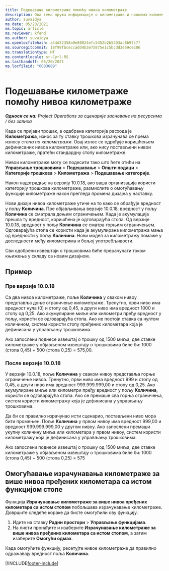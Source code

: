 ```yaml
---
title: Подешавање километраже помоћу нивоа километраже
description: Ова тема пружа информације о километражи и нивоима километраже.
author: suvaidya
ms.date: 05/20/2021
ms.topic: article
ms.reviewer: kfend
ms.author: suvaidya
ms.openlocfilehash: a44d32358a9e88824efc5452b2b5493ac8b97c7f
ms.sourcegitcommit: 18f99fbceccadd4b3e75875e1c5bcdd3e59ce206
ms.translationtype: HT
ms.contentlocale: sr-Cyrl-RS
ms.lasthandoff: 05/20/2021
ms.locfileid: "6083689"
---
```

# <a name="set-up-mileage-using-mileage-rate-tiers"></a>Подешавање километраже помоћу нивоа километраже

_**Односи се на:** Project Operations за сценарије засноване на ресурсима / без залиха_

Када се пријави трошак, а одабрана категорија расхода је **Километража**, износ за ту ставку трошкова израчунава се према износу *стопа по километражи*. Овај износ се одређује коришћењем дефинисаних нивоа километраже или, ако нису постављени нивои километраже, пратећи стандардну стопу километраже. 

Нивои километраже могу се подесити тако што ћете отићи на **Управљање трошковима** > **Подешавање** > **Општи подаци** > **Категорије трошкова** > **Километража** > **Подешавање категорије**.

Након надоградње на верзију 10.0.18, ако ваша организација користи категорију трошкова километраже, размислите о омогућавању функције километраже након прегледа промена дизајна у наставку. 

Нови дизајн нивоа километраже утиче на то како се обрађује вредност у пољу **Количина**. Пре објављивања верзије 10.0.18, вредност у пољу **Количина** се сматрала доњим ограничењем. Када је акумулација прешла ту вредност, коришћена је одговарајућа стопа.  Од верзије 10.0.18, вредност у пољу **Количина** се сматра горњим ограничењем. Одговарајућа стопа се користи када је акумулирана километража мања од вредности у пољу **Количина**.  Нови модел за километражу помаже у доследности међу километрима и бољој употребљивости.   

Сви одобрени извештаји о трошковима биће прерачунати током књижења у складу са новим дизајном.

## <a name="example"></a>Пример
 
### <a name="before-version-10018"></a>Пре верзије 10.0.18
Са два нивоа километраже, поље **Количина** у сваком нивоу представља доње ограничење километраже. Тренутно, први ниво има вредност нула (0) и стопу од 0,45, а други ниво има вредност 1000 и стопу од 0,25. Ако акумулиране миље или километри пређу вредност у пољу, користи се одговарајућа стопа. Ако не постоји ставка са нултом количином, систем користи стопу пређених километара која је дефинисана у управљању трошковима. 
 
Ако запослени поднесе извештај о трошку од 1500 миља, две ставке километраже у објављеном извештају о трошковима биле би: 1000 (стопа 0,45) + 500 (стопа 0,25) = 575,00.

### <a name="after-version-10018"></a>После верзије 10.0.18
У верзији 10.0.18, поље **Количина** у сваком нивоу представља горње ограничење нивоа. Тренутно, први ниво има вредност 999 и стопу од 0,45, а други ниво има вредност 999.999.999,00 и стопу од 0,25. Ако акумулиране миље или километри пређу вредност у пољу **Количина**, користи се одговарајућа стопа. Ако се премаше сва горња ограничења, систем користи километражу која је дефинисана у управљању трошковима. 
 
Да би се правилно израчунао исти сценарио, постављени ниво мора бити промењен. Поље **Количина** у првом нивоу има вредност 999,00 и вредност 999.999.999,00 у другом нивоу. Ако запослени премаши укупну количину миља или километара у првом нивоу, систем користи километражу која је дефинисана у управљању трошковима. 
  
Ако запослени поднесе извештај о трошку од 1500 миља, две ставке километраже у објављеном извештају о трошковима биле би: 1000 (стопа 0,45) + 500 (стопа 0,25) = 575

## <a name="enable-the-mileage-amount-calculation-for-multiple-mileage-tiers-with-same-rate-feature"></a>Омогућавање израчунавања километраже за више нивоа пређених километара са истом функцијом стопе

Функција **Израчунавање километраже за више нивоа пређених километара са истом стопом** побољшава израчунавање километраже. Довршите следеће кораке да бисте омогућили ову функцију.

1. Идите на ставку **Радни простори** > **Управљање функцијама**. 
2. На листи пронађите и изаберите **Израчунавање километраже за више нивоа пређених километара са истом стопом**, а затим изаберите **Омогући одмах**.

Када омогућите функцију, ресетујте нивое километраже да правилно одражавају вредност поља **Количина**. 


[!INCLUDE[footer-include](../includes/footer-banner.md)]
